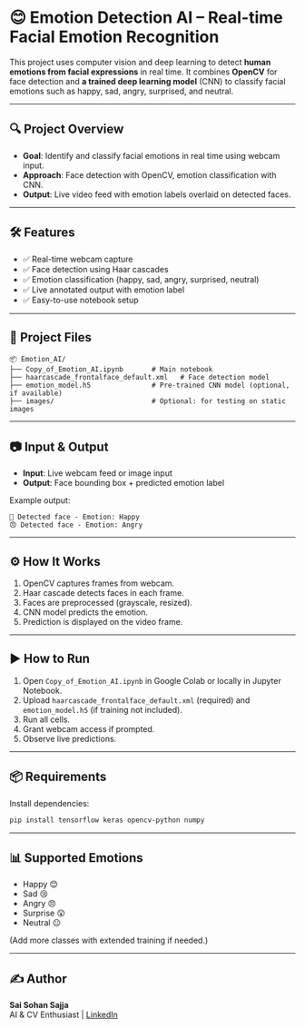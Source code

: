 # 😊 Emotion Detection AI – Real-time Facial Emotion Recognition

This project uses computer vision and deep learning to detect **human emotions from facial expressions** in real time. It combines **OpenCV** for face detection and **a trained deep learning model** (CNN) to classify facial emotions such as happy, sad, angry, surprised, and neutral.

---

## 🔍 Project Overview

- **Goal**: Identify and classify facial emotions in real time using webcam input.
- **Approach**: Face detection with OpenCV, emotion classification with CNN.
- **Output**: Live video feed with emotion labels overlaid on detected faces.

---

## 🛠️ Features

- ✅ Real-time webcam capture  
- ✅ Face detection using Haar cascades  
- ✅ Emotion classification (happy, sad, angry, surprised, neutral)  
- ✅ Live annotated output with emotion label  
- ✅ Easy-to-use notebook setup

---

## 📁 Project Files

```
📦 Emotion_AI/
├── Copy_of_Emotion_AI.ipynb       # Main notebook
├── haarcascade_frontalface_default.xml   # Face detection model
├── emotion_model.h5               # Pre-trained CNN model (optional, if available)
├── images/                        # Optional: for testing on static images
```

---

## 📷 Input & Output

- **Input**: Live webcam feed or image input  
- **Output**: Face bounding box + predicted emotion label

Example output:
```
🙂 Detected face - Emotion: Happy
😠 Detected face - Emotion: Angry
```

---

## ⚙️ How It Works

1. OpenCV captures frames from webcam.
2. Haar cascade detects faces in each frame.
3. Faces are preprocessed (grayscale, resized).
4. CNN model predicts the emotion.
5. Prediction is displayed on the video frame.

---

## ▶️ How to Run

1. Open `Copy_of_Emotion_AI.ipynb` in Google Colab or locally in Jupyter Notebook.
2. Upload `haarcascade_frontalface_default.xml` (required) and `emotion_model.h5` (if training not included).
3. Run all cells.
4. Grant webcam access if prompted.
5. Observe live predictions.

---

## 📦 Requirements

Install dependencies:

```bash
pip install tensorflow keras opencv-python numpy
```

---

## 📊 Supported Emotions

- Happy 😊  
- Sad 😢  
- Angry 😠  
- Surprise 😲  
- Neutral 😐  

(Add more classes with extended training if needed.)

---

## ✍️ Author

**Sai Sohan Sajja**  
AI & CV Enthusiast | [LinkedIn](#)
